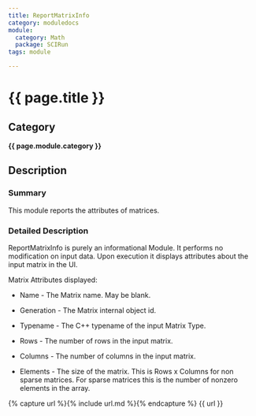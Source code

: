 ```yaml
---
title: ReportMatrixInfo
category: moduledocs
module:
  category: Math
  package: SCIRun
tags: module

---
```


# {{ page.title }}

## Category

**{{ page.module.category }}**

## Description

### Summary

This module reports the attributes of matrices.

### Detailed Description

ReportMatrixInfo is purely an informational Module. It performs no modification on input data. Upon execution it displays attributes about the input matrix in the UI.

Matrix Attributes displayed:

  * Name - The Matrix name. May be blank.

  * Generation - The Matrix internal object id.

  * Typename - The C++ typename of the input Matrix Type.

  * Rows - The number of rows in the input matrix.

  * Columns - The number of columns in the input matrix.

  * Elements - The size of the matrix. This is Rows x Columns for non sparse matrices. For sparse matrices this is the number of nonzero elements in the array.

{% capture url %}{% include url.md %}{% endcapture %}
{{ url }}
